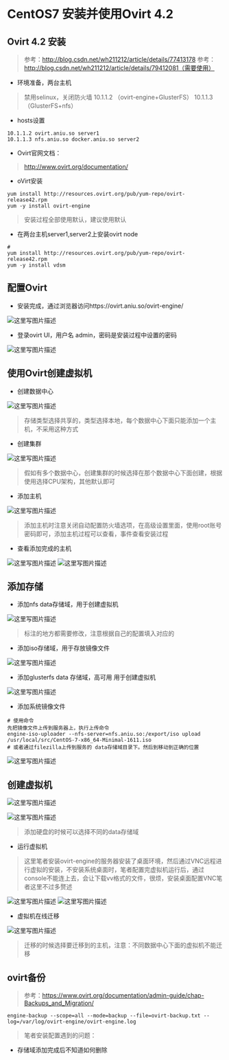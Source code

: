 # CentOS7 安装并使用Ovirt 4.2

## Ovirt 4.2 安装

> 参考：http://blog.csdn.net/wh211212/article/details/77413178
> 参考：http://blog.csdn.net/wh211212/article/details/79412081（需要使用）

- 环境准备，两台主机

>
>  禁用selinux，关闭防火墙
> 10.1.1.2 （ovirt-engine+GlusterFS）
10.1.1.3  （GlusterFS+nfs）


- hosts设置

```
10.1.1.2 ovirt.aniu.so server1
10.1.1.3 nfs.aniu.so docker.aniu.so server2
```
- Ovirt官网文档：

> http://www.ovirt.org/documentation/

- oVirt安装

```
yum install http://resources.ovirt.org/pub/yum-repo/ovirt-release42.rpm
yum -y install ovirt-engine
```
> 安装过程全部使用默认，建议使用默认

- 在两台主机server1,server2上安装ovirt node

```
#
yum install http://resources.ovirt.org/pub/yum-repo/ovirt-release42.rpm
yum -y install vdsm
```

## 配置Ovirt 

- 安装完成，通过浏览器访问https://ovirt.aniu.so/ovirt-engine/

![这里写图片描述](http://img.blog.csdn.net/20180305090738953?watermark/2/text/aHR0cDovL2Jsb2cuY3Nkbi5uZXQvd2gyMTEyMTI=/font/5a6L5L2T/fontsize/400/fill/I0JBQkFCMA==/dissolve/70)

- 登录ovirt UI，用户名 admin，密码是安装过程中设置的密码

![这里写图片描述](http://img.blog.csdn.net/2018030509084654?watermark/2/text/aHR0cDovL2Jsb2cuY3Nkbi5uZXQvd2gyMTEyMTI=/font/5a6L5L2T/fontsize/400/fill/I0JBQkFCMA==/dissolve/70)

## 使用Ovirt创建虚拟机

- 创建数据中心

![这里写图片描述](http://img.blog.csdn.net/20180305091046327?watermark/2/text/aHR0cDovL2Jsb2cuY3Nkbi5uZXQvd2gyMTEyMTI=/font/5a6L5L2T/fontsize/400/fill/I0JBQkFCMA==/dissolve/70)

> 存储类型选择共享的，类型选择本地，每个数据中心下面只能添加一个主机，不采用这种方式

- 创建集群

![这里写图片描述](http://img.blog.csdn.net/20180305091249464?watermark/2/text/aHR0cDovL2Jsb2cuY3Nkbi5uZXQvd2gyMTEyMTI=/font/5a6L5L2T/fontsize/400/fill/I0JBQkFCMA==/dissolve/70)

> 假如有多个数据中心，创建集群的时候选择在那个数据中心下面创建，根据使用选择CPU架构，其他默认即可

- 添加主机

![这里写图片描述](http://img.blog.csdn.net/20180305091511791?watermark/2/text/aHR0cDovL2Jsb2cuY3Nkbi5uZXQvd2gyMTEyMTI=/font/5a6L5L2T/fontsize/400/fill/I0JBQkFCMA==/dissolve/70)

> 添加主机时注意关闭自动配置防火墙选项，在高级设置里面，使用root账号 密码即可，添加主机过程可以查看，事件查看安装过程

- 查看添加完成的主机

![这里写图片描述](http://img.blog.csdn.net/20180305091754543?watermark/2/text/aHR0cDovL2Jsb2cuY3Nkbi5uZXQvd2gyMTEyMTI=/font/5a6L5L2T/fontsize/400/fill/I0JBQkFCMA==/dissolve/70)
![这里写图片描述](http://img.blog.csdn.net/20180305091847584?watermark/2/text/aHR0cDovL2Jsb2cuY3Nkbi5uZXQvd2gyMTEyMTI=/font/5a6L5L2T/fontsize/400/fill/I0JBQkFCMA==/dissolve/70)

## 添加存储

- 添加nfs data存储域，用于创建虚拟机

![这里写图片描述](http://img.blog.csdn.net/20180305092022915?watermark/2/text/aHR0cDovL2Jsb2cuY3Nkbi5uZXQvd2gyMTEyMTI=/font/5a6L5L2T/fontsize/400/fill/I0JBQkFCMA==/dissolve/70)

> 标注的地方都需要修改，注意根据自己的配置填入对应的

- 添加iso存储域，用于存放镜像文件

![这里写图片描述](http://img.blog.csdn.net/20180305092212364?watermark/2/text/aHR0cDovL2Jsb2cuY3Nkbi5uZXQvd2gyMTEyMTI=/font/5a6L5L2T/fontsize/400/fill/I0JBQkFCMA==/dissolve/70)

- 添加glusterfs data 存储域，高可用 用于创建虚拟机

![这里写图片描述](http://img.blog.csdn.net/20180305092336328?watermark/2/text/aHR0cDovL2Jsb2cuY3Nkbi5uZXQvd2gyMTEyMTI=/font/5a6L5L2T/fontsize/400/fill/I0JBQkFCMA==/dissolve/70)

- 添加系统镜像文件

```
# 使用命令
先把镜像文件上传到服务器上，执行上传命令
engine-iso-uploader --nfs-server=nfs.aniu.so:/export/iso upload /usr/local/src/CentOS-7-x86_64-Minimal-1611.iso
# 或者通过filezilla上传到服务的 data存储域目录下。然后到移动到正确的位置
```
![这里写图片描述](http://img.blog.csdn.net/20180305093055456?watermark/2/text/aHR0cDovL2Jsb2cuY3Nkbi5uZXQvd2gyMTEyMTI=/font/5a6L5L2T/fontsize/400/fill/I0JBQkFCMA==/dissolve/70)

## 创建虚拟机

![这里写图片描述](http://img.blog.csdn.net/20180305093210467?watermark/2/text/aHR0cDovL2Jsb2cuY3Nkbi5uZXQvd2gyMTEyMTI=/font/5a6L5L2T/fontsize/400/fill/I0JBQkFCMA==/dissolve/70)

![这里写图片描述](http://img.blog.csdn.net/20180305093301787?watermark/2/text/aHR0cDovL2Jsb2cuY3Nkbi5uZXQvd2gyMTEyMTI=/font/5a6L5L2T/fontsize/400/fill/I0JBQkFCMA==/dissolve/70)

> 添加硬盘的时候可以选择不同的data存储域

- 运行虚拟机

> 这里笔者安装ovirt-engine的服务器安装了桌面环境，然后通过VNC远程进行虚拟的安装，不安装系统桌面时，笔者配置完虚拟机运行后，通过console不能连上去，会让下载vv格式的文件，很烦，安装桌面配置VNC笔者这里不过多赘述

![这里写图片描述](http://img.blog.csdn.net/20180305093724416?watermark/2/text/aHR0cDovL2Jsb2cuY3Nkbi5uZXQvd2gyMTEyMTI=/font/5a6L5L2T/fontsize/400/fill/I0JBQkFCMA==/dissolve/70)
![这里写图片描述](http://img.blog.csdn.net/2018030509382258?watermark/2/text/aHR0cDovL2Jsb2cuY3Nkbi5uZXQvd2gyMTEyMTI=/font/5a6L5L2T/fontsize/400/fill/I0JBQkFCMA==/dissolve/70)

- 虚拟机在线迁移

![这里写图片描述](http://img.blog.csdn.net/20180305093912513?watermark/2/text/aHR0cDovL2Jsb2cuY3Nkbi5uZXQvd2gyMTEyMTI=/font/5a6L5L2T/fontsize/400/fill/I0JBQkFCMA==/dissolve/70)

> 迁移的时候选择要迁移到的主机，注意：不同数据中心下面的虚拟机不能迁移

## ovirt备份

> 参考：https://www.ovirt.org/documentation/admin-guide/chap-Backups_and_Migration/

```
engine-backup --scope=all --mode=backup --file=ovirt-backup.txt --log=/var/log/ovirt-engine/ovirt-engine.log
```

> 笔者安装配置遇到的问题：

- 存储域添加完成后不知道如何删除